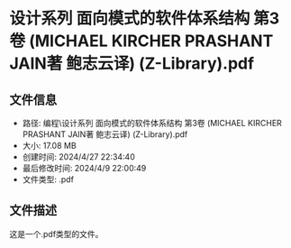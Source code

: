 ﻿# 设计系列 面向模式的软件体系结构 第3卷 (MICHAEL KIRCHER  PRASHANT JAIN著  鲍志云译) (Z-Library).pdf

## 文件信息
- 路径: 编程\设计系列 面向模式的软件体系结构 第3卷 (MICHAEL KIRCHER  PRASHANT JAIN著  鲍志云译) (Z-Library).pdf
- 大小: 17.08 MB
- 创建时间: 2024/4/27 22:34:40
- 最后修改时间: 2024/4/9 22:00:49
- 文件类型: .pdf

## 文件描述
这是一个.pdf类型的文件。

